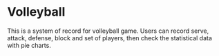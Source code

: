# Volleyball
This is a system of record for volleyball game. Users can record serve, attack, defense, block and set of players, then check the statistical data with pie charts.

